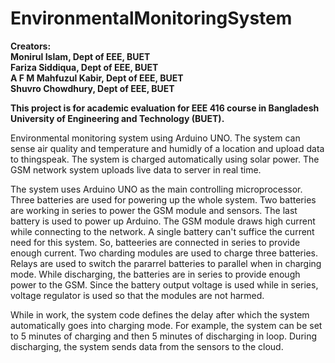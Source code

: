 # EnvironmentalMonitoringSystem

**Creators: <br />
Monirul Islam, Dept of EEE, BUET <br />
Fariza Siddiqua, Dept of EEE, BUET <br />
A F M Mahfuzul Kabir, Dept of EEE, BUET <br />
Shuvro Chowdhury, Dept of EEE, BUET <br />**

**This project is for academic evaluation for EEE 416 course in Bangladesh University of Engineering and Technology (BUET).**

Environmental monitoring system using Arduino UNO. The system can sense air quality and temperature and humidly of a location and upload data to thingspeak. 
The system is charged automatically using solar power. The GSM network system uploads live data to server in real time.

The system uses Arduino UNO as the main controlling microprocessor. Three batteries are used for powering up the whole system. 
Two batteries are working in series to power the GSM module and sensors. The last battery is used to power up Arduino.
The GSM module draws high current while connecting to the network. A single battery can't suffice the current need for this system. So, batteeries are connected in
series to provide enough current.
Two charding modules are used to charge three batteries. Relays are used to switch the pararrel batteries to parallel when in charging mode. While discharging, the 
batteries are in series to provide enough power to the GSM. Since the battery output voltage is used while in series, voltage regulator is used so that the modules
are not harmed.

While in work, the system code defines the delay after which the system automatically goes into charging mode. For example, the system can be set to 5 minutes of charging
and then 5 minutes of discharging in loop. During discharging, the system sends data from the sensors to the cloud.
